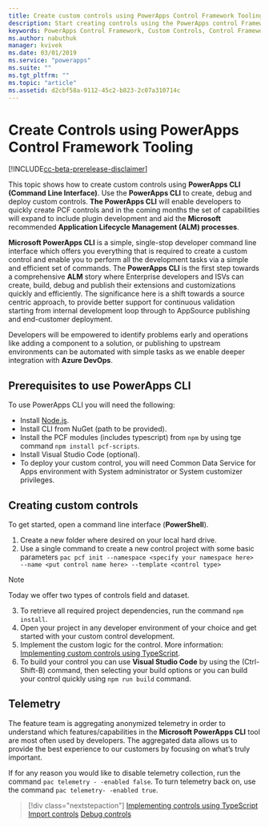 ```yaml
---
title: Create custom controls using PowerApps Control Framework Tooling| Microsoft Docs
description: Start creating controls using the PowerApps control Framework Tooling
keywords: PowerApps Control Framework, Custom Controls, Control Framework
ms.author: nabuthuk
manager: kvivek
ms.date: 03/01/2019
ms.service: "powerapps"
ms.suite: ""
ms.tgt_pltfrm: ""
ms.topic: "article"
ms.assetid: d2cbf58a-9112-45c2-b823-2c07a310714c
---
```


# Create Controls using PowerApps Control Framework Tooling

[!INCLUDE[cc-beta-prerelease-disclaimer](../../includes/cc-beta-prerelease-disclaimer.md)]

This topic shows how to create custom controls using **PowerApps CLI (Command Line Interface)**. Use the **PowerApps CLI** to create, debug and deploy custom controls. **The PowerApps CLI** will enable developers to quickly create PCF controls and in the coming months the set of capabilities will expand to include plugin development and aid the **Microsoft** recommended **Application Lifecycle Management (ALM) processes**.

**Microsoft PowerApps CLI** is a simple, single-stop developer command line interface which offers you everything that is required to create a custom control and enable you to perform all the development tasks via a simple and efficient set of commands. The **PowerApps CLI** is the first step towards a comprehensive **ALM** story where Enterprise developers and ISVs can create, build, debug and publish their extensions and customizations quickly and efficiently. The significance here is a shift towards a source centric approach, to provide better support for continuous validation starting from internal development loop through to AppSource publishing and end-customer deployment. 
 
Developers will be empowered to identify problems early and operations like adding a component to a solution, or publishing to upstream environments can be automated with simple tasks as we enable deeper integration with **Azure DevOps**.

## Prerequisites to use PowerApps CLI

To use PowerApps CLI you will need the following: 

- Install [Node.js](https://nodejs.org/en/).
- Install CLI from NuGet (path to be provided). 
- Install the PCF modules (includes typescript) from `npm` by using tge command `npm install pcf-scripts`.  
- Install Visual Studio Code (optional).  
- To deploy your custom control, you will need Common Data Service for Apps environment with System administrator or System customizer privileges.

## Creating custom controls

To get started, open a command line interface (**PowerShell**).

1. Create a new folder where desired on your local hard drive.
2. Use a single command to create a new control project with some basic parameters
 `pac pcf init --namespace <specify your namespace here> --name <put control name here> --template <control type>`
 
> [!NOTE]
>Today we offer two types of controls field and dataset.

3. To retrieve all required project dependencies, run the command `npm install`.
4. Open your project in any developer environment of your choice and get started with your custom control development.
5. Implement the custom logic for the control. More information: [Implementing custom controls using TypeScript](implementing-controls-using-typescript.md).
6. To build your control you can use **Visual Studio Code** by using the (Ctrl-Shift-B) command, then selecting your build options or you can build your control quickly using `npm run build` command.

## Telemetry

The feature team is aggregating anonymized telemetry in order to understand which features/capabilities in the **Microsoft PowerApps CLI** tool are most often used by developers. The aggregated data allows us to provide the best experience to our customers by focusing on what’s truly important.

If for any reason you would like to disable telemetry collection, run the command `pac telemetry - -enabled false`. To turn telemetry back on, use the  command `pac telemetry- -enabled true`.


> [!div class="nextstepaction"]
> [Implementing controls using TypeScript](implementing-controls-using-typescript.md)
> [Import controls](import-custom-controls.md)
> [Debug controls](debugging-custom-controls.md)
